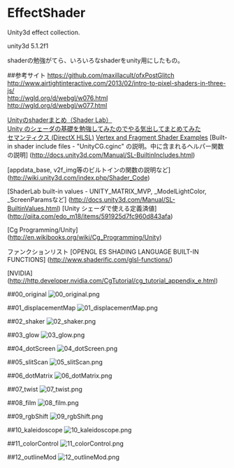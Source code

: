 # EffectShader
Unity3d effect collection.

unity3d 5.1.2f1

shaderの勉強がてら、いろいろなshaderをunity用にしたもの。

##参考サイト
https://github.com/maxillacult/ofxPostGlitch  
http://www.airtightinteractive.com/2013/02/intro-to-pixel-shaders-in-three-js/  
http://wgld.org/d/webgl/w076.html  
http://wgld.org/d/webgl/w077.html  

[Unityのshaderまとめ（Shader Lab）](http://unity-game.blogspot.jp/2014/06/shader.html)  
[Unity のシェーダの基礎を勉強してみたのでやる気出してまとめてみた](http://tips.hecomi.com/entry/2014/03/16/233943)  
[セマンティクス (DirectX HLSL)](https://msdn.microsoft.com/ja-jp/library/bb509647(v=vs.85).aspx)  
[Vertex and Fragment Shader Examples](http://docs.unity3d.com/Manual/SL-VertexFragmentShaderExamples.html)
[Built-in shader include files - "UnityCG.cginc" の説明。中に含まれるヘルパー関数の説明]
(http://docs.unity3d.com/Manual/SL-BuiltinIncludes.html)

[appdata_base, v2f_img等のビルトインの関数の説明など]
(http://wiki.unity3d.com/index.php/Shader_Code)

[ShaderLab built-in values - UNITY_MATRIX_MVP, _ModelLightColor, _ScreenParamsなど]
(http://docs.unity3d.com/Manual/SL-BuiltinValues.html)
[Unity シェーダで使える定義済値]
(http://qiita.com/edo_m18/items/591925d7fc960d843afa)

[Cg Programming/Unity]
(http://en.wikibooks.org/wiki/Cg_Programming/Unity)


ファンクションリスト
[OPENGL ES SHADING LANGUAGE BUILT-IN FUNCTIONS]
(http://www.shaderific.com/glsl-functions/)

[NVIDIA]
(http://http.developer.nvidia.com/CgTutorial/cg_tutorial_appendix_e.html)


##00_original
![00_original.png](sample_images/00_original.png)

##01_displacementMap
![01_displacementMap.png](sample_images/01_displacementMap.png)

##02_shaker
![02_shaker.png](sample_images/02_shaker.png)

##03_glow
![03_glow.png](sample_images/03_glow.png)

##04_dotScreen
![04_dotScreen.png](sample_images/04_dotScreen.png)

##05_slitScan
![05_slitScan.png](sample_images/05_slitScan.png)

##06_dotMatrix
![06_dotMatrix.png](sample_images/06_dotMatrix.png)

##07_twist
![07_twist.png](sample_images/07_twist.png)

##08_film
![08_film.png](sample_images/08_film.png)

##09_rgbShift
![09_rgbShift.png](sample_images/09_rgbShift.png)

##10_kaleidoscope
![10_kaleidoscope.png](sample_images/10_kaleidoscope.png)

##11_colorControl
![11_colorControl.png](sample_images/11_colorControl.png)

##12_outlineMod
![12_outlineMod.png](sample_images/12_outlineMod.png)
